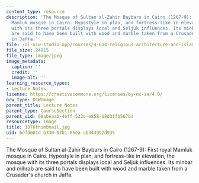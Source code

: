 ```yaml
---
content_type: resource
description: 'The Mosque of Sultan al-Zahir Baybars in Cairo (1267-9): First royal
  Mamluk mosque in Cairo. Hypostyle in plan, and fortress-like in elevation, the mosque
  with its three portals displays local and Seljuk influences. Its minbar and mihrab
  are said to have been built with wood and marble taken from a Crusader''s church
  in Jaffa.'
file: /ol-ocw-studio-app/courses/4-614-religious-architecture-and-islamic-cultures-fall-2002/befd001db33007b185eaab343992d935_1076thumbnail.jpg
file_size: 24015
file_type: image/jpeg
image_metadata:
  caption: ''
  credit: ''
  image-alt: ''
learning_resource_types:
- Lecture Notes
license: https://creativecommons.org/licenses/by-nc-sa/4.0/
ocw_type: OCWImage
parent_title: Lecture Notes
parent_type: CourseSection
parent_uid: 68abeaab-4eff-532c-e858-18d3ffb567bd
resourcetype: Image
title: 1076thumbnail.jpg
uid: befd001d-b330-07b1-85ea-ab343992d935
---
```

The Mosque of Sultan al-Zahir Baybars in Cairo (1267-9): First royal Mamluk mosque in Cairo. Hypostyle in plan, and fortress-like in elevation, the mosque with its three portals displays local and Seljuk influences. Its minbar and mihrab are said to have been built with wood and marble taken from a Crusader's church in Jaffa.